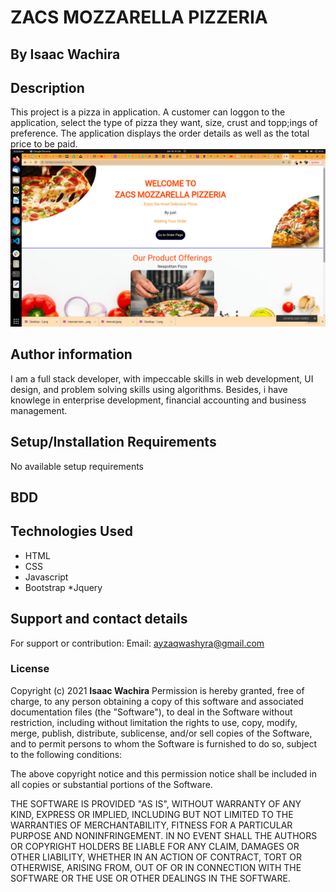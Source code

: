 # ZACS MOZZARELLA PIZZERIA
## By Isaac Wachira
## Description
This project is a pizza in application. A customer can loggon to the application, select the type of pizza they want, size, crust and topp;ings of preference. The application displays the order details as well as the total price to be paid. 
![Landing page photo](https://github.com/isaacwach/pizza-project/blob/master/images/pizzaweb.png)
## Author information
I am a full stack developer, with impeccable skills in web development, UI design, and problem solving skills using algorithms. Besides, i have knowlege in enterprise development, financial accounting and business management.
## Setup/Installation Requirements
No available setup requirements
## BDD


## Technologies Used
* HTML
* CSS
* Javascript
* Bootstrap
*Jquery
## Support and contact details
For support or contribution:
Email: ayzaqwashyra@gmail.com
### License
Copyright (c) 2021 **Isaac Wachira**
Permission is hereby granted, free of charge, to any person obtaining a copy
of this software and associated documentation files (the "Software"), to deal
in the Software without restriction, including without limitation the rights
to use, copy, modify, merge, publish, distribute, sublicense, and/or sell
copies of the Software, and to permit persons to whom the Software is
furnished to do so, subject to the following conditions:

The above copyright notice and this permission notice shall be included in all
copies or substantial portions of the Software.

THE SOFTWARE IS PROVIDED "AS IS", WITHOUT WARRANTY OF ANY KIND, EXPRESS OR
IMPLIED, INCLUDING BUT NOT LIMITED TO THE WARRANTIES OF MERCHANTABILITY,
FITNESS FOR A PARTICULAR PURPOSE AND NONINFRINGEMENT. IN NO EVENT SHALL THE
AUTHORS OR COPYRIGHT HOLDERS BE LIABLE FOR ANY CLAIM, DAMAGES OR OTHER
LIABILITY, WHETHER IN AN ACTION OF CONTRACT, TORT OR OTHERWISE, ARISING FROM,
OUT OF OR IN CONNECTION WITH THE SOFTWARE OR THE USE OR OTHER DEALINGS IN THE
SOFTWARE.